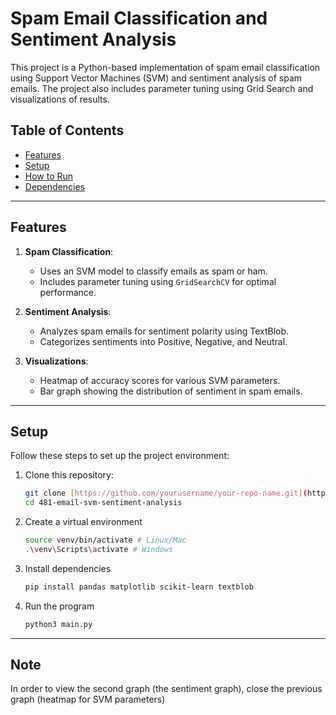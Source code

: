 # Spam Email Classification and Sentiment Analysis

This project is a Python-based implementation of spam email classification using Support Vector Machines (SVM) and sentiment analysis of spam emails. The project also includes parameter tuning using Grid Search and visualizations of results.

## Table of Contents
- [Features](#features)
- [Setup](#setup)
- [How to Run](#how-to-run)
- [Dependencies](#dependencies)

---

## Features

1. **Spam Classification**: 
   - Uses an SVM model to classify emails as spam or ham.
   - Includes parameter tuning using `GridSearchCV` for optimal performance.

2. **Sentiment Analysis**:
   - Analyzes spam emails for sentiment polarity using TextBlob.
   - Categorizes sentiments into Positive, Negative, and Neutral.

3. **Visualizations**:
   - Heatmap of accuracy scores for various SVM parameters.
   - Bar graph showing the distribution of sentiment in spam emails.

---

## Setup

Follow these steps to set up the project environment:

1. Clone this repository:
   ```bash
   git clone [https://github.com/yourusername/your-repo-name.git](https://github.com/jmai321/481-email-svm-sentiment-analysis.git)
   cd 481-email-svm-sentiment-analysis
2. Create a virtual environment
   ```bash
   source venv/bin/activate # Linux/Mac
   .\venv\Scripts\activate # Windows
3. Install dependencies
   ```bash
   pip install pandas matplotlib scikit-learn textblob
4. Run the program
   ```bash
   python3 main.py

---
## Note

In order to view the second graph (the sentiment graph), close the previous graph (heatmap for SVM parameters)


